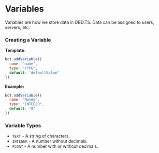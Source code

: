 # Variables
Variables are how we store data in DBD.TS. Data can be assigned to users, servers, etc.

### Creating a Variable
**Template:**
```js
bot.addVariable({
  name: "name",
  type: "TYPE",
  default: "defaultValue"
})
```
**Example:**
```js
bot.addVariable({
  name: "Money",
  type: "INTEGER",
  default: "0"
})
```

### Variable Types
- `TEXT` - A string of characters.
- `INTEGER` - A number without decimals.
- `FLOAT` - A number with or without decimals.
